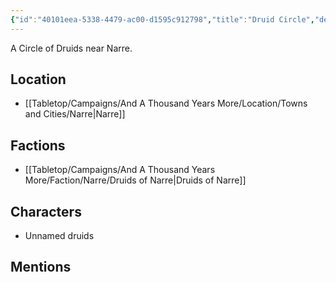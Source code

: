 ```yaml
---
{"id":"40101eea-5338-4479-ac00-d1595c912798","title":"Druid Circle","description":"A Circle of Druids near Narre.","publish":true,"date_created":"Friday, March 3rd 2023, 8:25:19 am","date_modified":"Wednesday, April 10th 2024, 8:41:49 pm","cssclasses":["mado-heading"],"path":"Tabletop/Campaigns/And A Thousand Years More/Location/Towns and Cities/Landmarks/Narre/Druid Circle.md","permalink":"/tabletop/campaigns/and-a-thousand-years-more/location/towns-and-cities/landmarks/narre/druid-circle/","PassFrontmatter":true}
---
```



A Circle of Druids near Narre.

## Location

- [[Tabletop/Campaigns/And A Thousand Years More/Location/Towns and Cities/Narre\|Narre]]

## Factions

- [[Tabletop/Campaigns/And A Thousand Years More/Faction/Narre/Druids of Narre\|Druids of Narre]]

## Characters

- Unnamed druids

## Mentions


